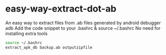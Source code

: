 # easy-way-extract-dot-ab
An easy way to extract files from .ab files generated by android debugger adb 
Add the code snippet to your .bashrc & source ~/.bashrc 
No need for installing extra tools 
```bash
source ~/.bashrc
extract_apk_db backup.ab outputzipfile
```

